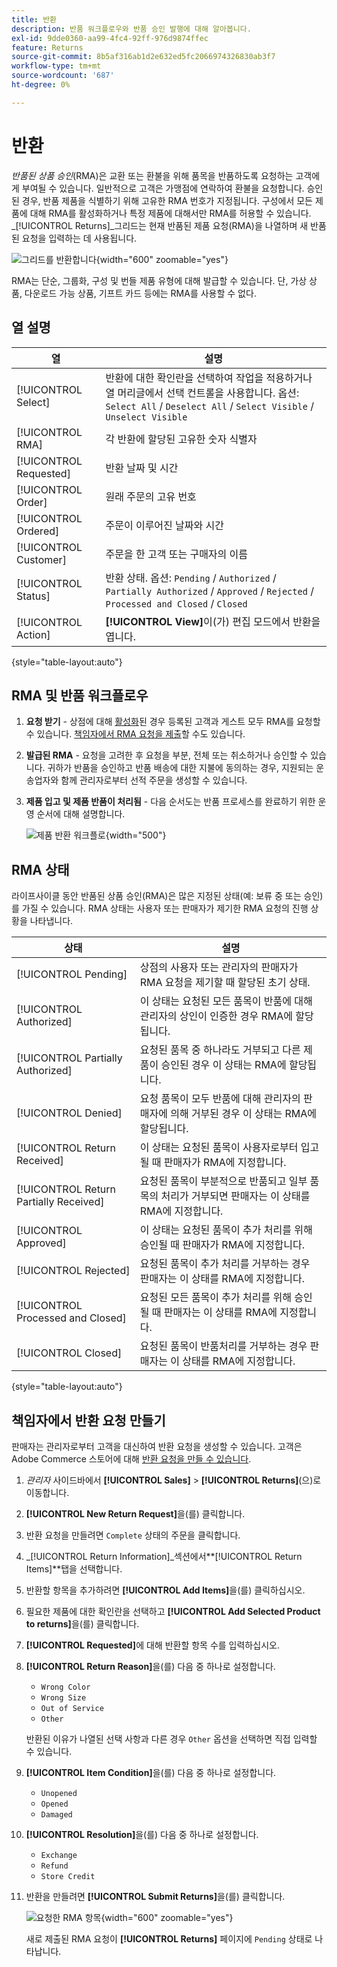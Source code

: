 ```yaml
---
title: 반환
description: 반품 워크플로우와 반품 승인 발행에 대해 알아봅니다.
exl-id: 9dde0360-aa99-4fc4-92ff-976d9874ffec
feature: Returns
source-git-commit: 8b5af316ab1d2e632ed5fc2066974326830ab3f7
workflow-type: tm+mt
source-wordcount: '687'
ht-degree: 0%

---
```


# 반환

_반품된 상품 승인_(RMA)은 교환 또는 환불을 위해 품목을 반품하도록 요청하는 고객에게 부여될 수 있습니다. 일반적으로 고객은 가맹점에 연락하여 환불을 요청합니다. 승인된 경우, 반품 제품을 식별하기 위해 고유한 RMA 번호가 지정됩니다. 구성에서 모든 제품에 대해 RMA를 활성화하거나 특정 제품에 대해서만 RMA를 허용할 수 있습니다. _[!UICONTROL Returns]_그리드는 현재 반품된 제품 요청(RMA)을 나열하며 새 반품된 요청을 입력하는 데 사용됩니다.

![그리드를 반환합니다](./assets/return.png){width="600" zoomable="yes"}

RMA는 단순, 그룹화, 구성 및 번들 제품 유형에 대해 발급할 수 있습니다. 단, 가상 상품, 다운로드 가능 상품, 기프트 카드 등에는 RMA를 사용할 수 없다.

## 열 설명

| 열 | 설명 |
|--- |--- |
| [!UICONTROL Select] | 반환에 대한 확인란을 선택하여 작업을 적용하거나 열 머리글에서 선택 컨트롤을 사용합니다. 옵션: `Select All` / `Deselect All` / `Select Visible` / `Unselect Visible` |
| [!UICONTROL RMA] | 각 반환에 할당된 고유한 숫자 식별자 |
| [!UICONTROL Requested] | 반환 날짜 및 시간 |
| [!UICONTROL Order] | 원래 주문의 고유 번호 |
| [!UICONTROL Ordered] | 주문이 이루어진 날짜와 시간 |
| [!UICONTROL Customer] | 주문을 한 고객 또는 구매자의 이름 |
| [!UICONTROL Status] | 반환 상태. 옵션: `Pending` / `Authorized` / `Partially Authorized` / `Approved` / `Rejected` / `Processed and Closed` / `Closed` |
| [!UICONTROL Action] | **[!UICONTROL View]**&#x200B;이(가) 편집 모드에서 반환을 엽니다. |

{style="table-layout:auto"}

## RMA 및 반품 워크플로우

1. **요청 받기** - 상점에 대해 [활성화](rma-configure.md#enable-rmas-for-your-store)된 경우 등록된 고객과 게스트 모두 RMA를 요청할 수 있습니다. [책임자에서 RMA 요청을 제출](#create-a-return-request-in-the-admin)할 수도 있습니다.

2. **발급된 RMA** - 요청을 고려한 후 요청을 부분, 전체 또는 취소하거나 승인할 수 있습니다. 귀하가 반품을 승인하고 반품 배송에 대한 지불에 동의하는 경우, 지원되는 운송업자와 함께 관리자로부터 선적 주문을 생성할 수 있습니다.

3. **제품 입고 및 제품 반품이 처리됨** - 다음 순서도는 반품 프로세스를 완료하기 위한 운영 순서에 대해 설명합니다.

   ![제품 반환 워크플로](./assets/workflow-customer-returns.png){width="500"}

## RMA 상태

라이프사이클 동안 반품된 상품 승인(RMA)은 많은 지정된 상태(예: 보류 중 또는 승인)를 가질 수 있습니다. RMA 상태는 사용자 또는 판매자가 제기한 RMA 요청의 진행 상황을 나타냅니다.

| 상태 | 설명 |
|--- |--- |
| [!UICONTROL Pending] | 상점의 사용자 또는 관리자의 판매자가 RMA 요청을 제기할 때 할당된 초기 상태. |
| [!UICONTROL Authorized] | 이 상태는 요청된 모든 품목이 반품에 대해 관리자의 상인이 인증한 경우 RMA에 할당됩니다. |
| [!UICONTROL Partially Authorized] | 요청된 품목 중 하나라도 거부되고 다른 제품이 승인된 경우 이 상태는 RMA에 할당됩니다. |
| [!UICONTROL Denied] | 요청 품목이 모두 반품에 대해 관리자의 판매자에 의해 거부된 경우 이 상태는 RMA에 할당됩니다. |
| [!UICONTROL Return Received] | 이 상태는 요청된 품목이 사용자로부터 입고될 때 판매자가 RMA에 지정합니다. |
| [!UICONTROL Return Partially Received] | 요청된 품목이 부분적으로 반품되고 일부 품목의 처리가 거부되면 판매자는 이 상태를 RMA에 지정합니다. |
| [!UICONTROL Approved] | 이 상태는 요청된 품목이 추가 처리를 위해 승인될 때 판매자가 RMA에 지정합니다. |
| [!UICONTROL Rejected] | 요청된 품목이 추가 처리를 거부하는 경우 판매자는 이 상태를 RMA에 지정합니다. |
| [!UICONTROL Processed and Closed] | 요청된 모든 품목이 추가 처리를 위해 승인될 때 판매자는 이 상태를 RMA에 지정합니다. |
| [!UICONTROL Closed] | 요청된 품목이 반품처리를 거부하는 경우 판매자는 이 상태를 RMA에 지정합니다. |

{style="table-layout:auto"}

## 책임자에서 반환 요청 만들기

판매자는 관리자로부터 고객을 대신하여 반환 요청을 생성할 수 있습니다. 고객은 Adobe Commerce 스토어에 대해 [반환 요청을 만들 수 있습니다](rma-customer-experience.md).

1. _관리자_ 사이드바에서 **[!UICONTROL Sales]** > **[!UICONTROL Returns]**(으)로 이동합니다.

1. **[!UICONTROL New Return Request]**&#x200B;을(를) 클릭합니다.

1. 반환 요청을 만들려면 `Complete` 상태의 주문을 클릭합니다.

1. _[!UICONTROL Return Information]_섹션에서&#x200B;**[!UICONTROL Return Items]**탭을 선택합니다.

1. 반환할 항목을 추가하려면 **[!UICONTROL Add Items]**&#x200B;을(를) 클릭하십시오.

1. 필요한 제품에 대한 확인란을 선택하고 **[!UICONTROL Add Selected Product to returns]**&#x200B;을(를) 클릭합니다.

1. **[!UICONTROL Requested]**&#x200B;에 대해 반환할 항목 수를 입력하십시오.

1. **[!UICONTROL Return Reason]**&#x200B;을(를) 다음 중 하나로 설정합니다.

   - `Wrong Color`
   - `Wrong Size`
   - `Out of Service`
   - `Other`

   반환된 이유가 나열된 선택 사항과 다른 경우 `Other` 옵션을 선택하면 직접 입력할 수 있습니다.

1. **[!UICONTROL Item Condition]**&#x200B;을(를) 다음 중 하나로 설정합니다.

   - `Unopened`
   - `Opened`
   - `Damaged`

1. **[!UICONTROL Resolution]**&#x200B;을(를) 다음 중 하나로 설정합니다.

   - `Exchange`
   - `Refund`
   - `Store Credit`

1. 반환을 만들려면 **[!UICONTROL Submit Returns]**&#x200B;을(를) 클릭합니다.

   ![요청한 RMA 항목](./assets/return-item-request.png){width="600" zoomable="yes"}

   새로 제출된 RMA 요청이 **[!UICONTROL Returns]** 페이지에 `Pending` 상태로 나타납니다.
